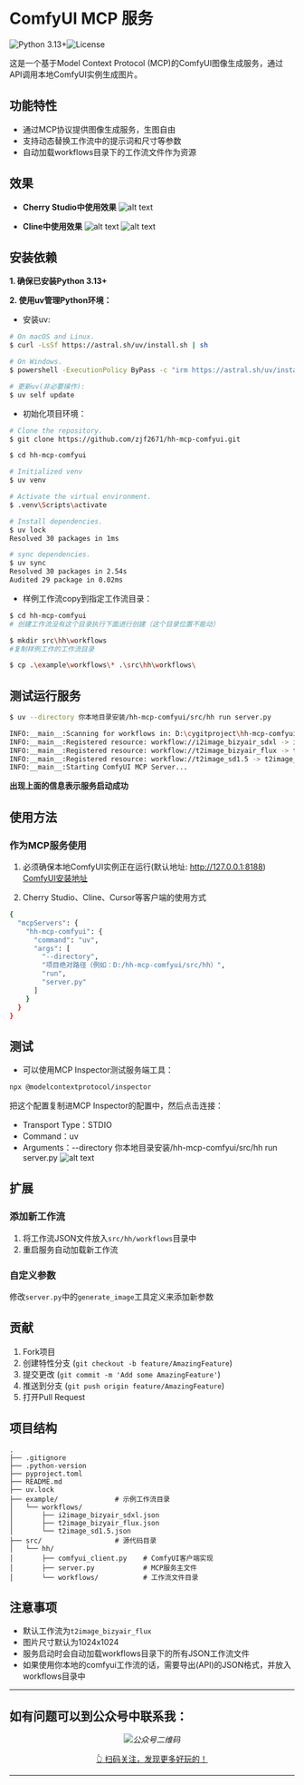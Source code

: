 # ComfyUI MCP 服务

![Python 3.13+](https://img.shields.io/badge/python-3.13+-blue.svg)![License](https://img.shields.io/badge/license-MIT-green.svg)

这是一个基于Model Context Protocol (MCP)的ComfyUI图像生成服务，通过API调用本地ComfyUI实例生成图片。

## 功能特性

- 通过MCP协议提供图像生成服务，生图自由
- 支持动态替换工作流中的提示词和尺寸等参数
- 自动加载workflows目录下的工作流文件作为资源
## 效果

- **Cherry Studio中使用效果**
![alt text](images/image.png)

- **Cline中使用效果**
![alt text](images/cline_gen_image.png)
![alt text](images/ComfyUI_00020_.png)

## 安装依赖

**1. 确保已安装Python 3.13+**

**2. 使用uv管理Python环境：**
- 安装uv:
```bash
# On macOS and Linux.
$ curl -LsSf https://astral.sh/uv/install.sh | sh

# On Windows.
$ powershell -ExecutionPolicy ByPass -c "irm https://astral.sh/uv/install.ps1 | iex"

# 更新uv(非必要操作):
$ uv self update

```
- 初始化项目环境：
```bash
# Clone the repository.
$ git clone https://github.com/zjf2671/hh-mcp-comfyui.git

$ cd hh-mcp-comfyui

# Initialized venv
$ uv venv

# Activate the virtual environment.
$ .venv\Scripts\activate

# Install dependencies.
$ uv lock
Resolved 30 packages in 1ms

# sync dependencies.
$ uv sync
Resolved 30 packages in 2.54s
Audited 29 package in 0.02ms

```
- 样例工作流copy到指定工作流目录：
```bash
$ cd hh-mcp-comfyui
# 创建工作流没有这个目录执行下面进行创建（这个目录位置不能动）

$ mkdir src\hh\workflows
#复制样例工作的工作流目录

$ cp .\example\workflows\* .\src\hh\workflows\

```

## 测试运行服务

```bash
$ uv --directory 你本地目录安装/hh-mcp-comfyui/src/hh run server.py

INFO:__main__:Scanning for workflows in: D:\cygitproject\hh-mcp-comfyui\src\hh\workflows
INFO:__main__:Registered resource: workflow://i2image_bizyair_sdxl -> i2image_bizyair_sdxl.json
INFO:__main__:Registered resource: workflow://t2image_bizyair_flux -> t2image_bizyair_flux.json
INFO:__main__:Registered resource: workflow://t2image_sd1.5 -> t2image_sd1.5.json
INFO:__main__:Starting ComfyUI MCP Server...
```
**出现上面的信息表示服务启动成功**

## 使用方法

### 作为MCP服务使用

1. 必须确保本地ComfyUI实例正在运行(默认地址: http://127.0.0.1:8188)
[ComfyUI安装地址](https://github.com/comfyanonymous/ComfyUI.git)

2. Cherry Studio、Cline、Cursor等客户端的使用方式
```bash
{
  "mcpServers": {
    "hh-mcp-comfyui": {
      "command": "uv",
      "args": [
        "--directory",
        "项目绝对路径（例如：D:/hh-mcp-comfyui/src/hh）",
        "run",
        "server.py"
      ]
    }
  }
}
```

## 测试

- 可以使用MCP Inspector测试服务端工具：
```bash
npx @modelcontextprotocol/inspector
```
把这个配置复制进MCP Inspector的配置中，然后点击连接：
- Transport Type：STDIO
- Command：uv 
- Arguments：--directory 你本地目录安装/hh-mcp-comfyui/src/hh run server.py
![alt text](images/image-1.png)

## 扩展

### 添加新工作流

1. 将工作流JSON文件放入`src/hh/workflows`目录中
2. 重启服务自动加载新工作流

### 自定义参数

修改`server.py`中的`generate_image`工具定义来添加新参数

## 贡献

1. Fork项目
2. 创建特性分支 (`git checkout -b feature/AmazingFeature`)
3. 提交更改 (`git commit -m 'Add some AmazingFeature'`)
4. 推送到分支 (`git push origin feature/AmazingFeature`)
5. 打开Pull Request

## 项目结构

```
.
├── .gitignore
├── .python-version
├── pyproject.toml
├── README.md
├── uv.lock
├── example/              # 示例工作流目录
│   └── workflows/
│       ├── i2image_bizyair_sdxl.json
│       ├── t2image_bizyair_flux.json
│       └── t2image_sd1.5.json
├── src/                  # 源代码目录
│   └── hh/
│       ├── comfyui_client.py    # ComfyUI客户端实现
│       ├── server.py            # MCP服务主文件
│       └── workflows/           # 工作流文件目录
```

## 注意事项

- 默认工作流为`t2image_bizyair_flux`
- 图片尺寸默认为1024x1024
- 服务启动时会自动加载workflows目录下的所有JSON工作流文件
- 如果使用你本地的comfyui工作流的话，需要导出(API)的JSON格式，并放入workflows目录中

---
## 如有问题可以到公众号中联系我：

*<center>![公众号二维码](https://image.harryzhang.site/2025/04/image-1-5ac2e62b072e6f1d6eb4e3638634094c.png)</center>*

<center><u>👆 扫码关注，发现更多好玩的！</u></center>

---
